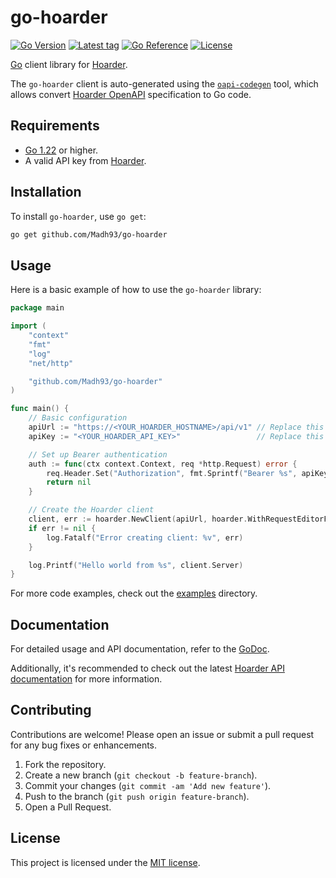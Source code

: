 # go-hoarder

[![Go Version](https://img.shields.io/badge/Go-1.22%2B-blue)](https://go.dev/doc/install)
[![Latest tag](https://img.shields.io/github/v/tag/Madh93/go-hoarder?label=go%20module)](https://github.com/Madh93/go-hoarder/tags)
[![Go Reference](https://pkg.go.dev/badge/github.com/Madh93/go-hoarder.svg)](https://pkg.go.dev/github.com/Madh93/go-hoarder)
[![License](https://img.shields.io/badge/License-MIT-brightgreen)](LICENSE)

[Go](https://go.dev/) client library for [Hoarder](https://hoarder.app).

The `go-hoarder` client is auto-generated using the
[`oapi-codegen`](https://github.com/oapi-codegen/oapi-codegen) tool, which allows convert [Hoarder OpenAPI](https://github.com/hoarder-app/hoarder/blob/v0.22.0/packages/open-api/hoarder-openapi-spec.json) specification to Go code.

## Requirements

- [Go 1.22](https://golang.org/dl/) or higher.
- A valid API key from [Hoarder](https://docs.hoarder.app/screenshots#settings).

## Installation

To install `go-hoarder`, use `go get`:

```sh
go get github.com/Madh93/go-hoarder
```

## Usage

Here is a basic example of how to use the `go-hoarder` library:

```go
package main

import (
    "context"
    "fmt"
    "log"
    "net/http"

    "github.com/Madh93/go-hoarder"
)

func main() {
    // Basic configuration
    apiUrl := "https://<YOUR_HOARDER_HOSTNAME>/api/v1" // Replace this with your API URL
    apiKey := "<YOUR_HOARDER_API_KEY>"                 // Replace this with your actual token

    // Set up Bearer authentication
    auth := func(ctx context.Context, req *http.Request) error {
        req.Header.Set("Authorization", fmt.Sprintf("Bearer %s", apiKey))
        return nil
    }

    // Create the Hoarder client
    client, err := hoarder.NewClient(apiUrl, hoarder.WithRequestEditorFn(auth))
    if err != nil {
        log.Fatalf("Error creating client: %v", err)
    }

    log.Printf("Hello world from %s", client.Server)
}
```

For more code examples, check out the [examples](examples) directory.

## Documentation

For detailed usage and API documentation, refer to the [GoDoc](https://pkg.go.dev/github.com/Madh93/go-hoarder).

Additionally, it's recommended to check out the latest [Hoarder API documentation](https://docs.hoarder.app/api) for more information.

## Contributing

Contributions are welcome! Please open an issue or submit a pull request for any bug fixes or enhancements.

1. Fork the repository.
2. Create a new branch (`git checkout -b feature-branch`).
3. Commit your changes (`git commit -am 'Add new feature'`).
4. Push to the branch (`git push origin feature-branch`).
5. Open a Pull Request.

## License

This project is licensed under the [MIT license](LICENSE).
